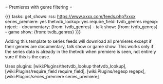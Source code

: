 = Premieres with genre filtering =

{{{
tasks:
   get_shows:
      rss: https://www.xxxx.com/feeds.php?xxxx
      series_premiere: yes
      thetvdb_lookup: yes
      require_field: tvdb_genres
      regexp:
        reject:
          - documentary: {from: tvdb_genres}
          - talk show: {from: tvdb_genres}
          - game show: {from: tvdb_genres}
}}}

Adding this template to series feeds will download all premieres except if their genres are documentary, talk show or game show. This works only if the series data is already in the thetvdb when premiere is seen, not entirely sure if this is the case.

Uses plugins: [wiki:Plugins/thetvdb_lookup thetvdb_lookup], [wiki:Plugins/require_field require_field], [wiki:Plugins/regexp regepx],[wiki:Plugins/series_premiere series_premiere]

